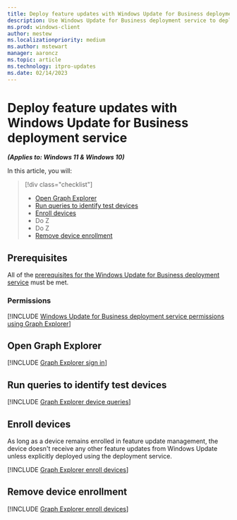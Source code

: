 ```yaml
---
title: Deploy feature updates with Windows Update for Business deployment service.
description: Use Windows Update for Business deployment service to deploy feature updates. 
ms.prod: windows-client
author: mestew
ms.localizationpriority: medium
ms.author: mstewart
manager: aaroncz
ms.topic: article
ms.technology: itpro-updates
ms.date: 02/14/2023
---
```


# Deploy feature updates with Windows Update for Business deployment service
<!--7512398-->
***(Applies to: Windows 11 & Windows 10)***

In this article, you will:
> [!div class="checklist"]
> * [Open Graph Explorer](#open-graph-explorer) 
> * [Run queries to identify test devices](#run-queries-to-identify-test-devices)
> * [Enroll devices](#enroll-devices)
> * Do Z
> * Do Z
> * [Remove device enrollment](#remove-device-enrollment)

## Prerequisites

All of the [prerequisites for the Windows Update for Business deployment service](deployment-service-overview.md#prerequisites) must be met.

### Permissions

<!--Using include for Graph Explorer permissions-->
[!INCLUDE [Windows Update for Business deployment service permissions using Graph Explorer](./includes/wufb-deployment-graph-explorer-permissions)]

## Open Graph Explorer

<!--Using include for Graph Explorer sign in-->
[!INCLUDE [Graph Explorer sign in](./includes/wufb-deployment-graph-explorer.md)]

## Run queries to identify test devices

<!--Using include for Graph Explorer device queries-->
[!INCLUDE [Graph Explorer device queries](./includes/wufb-deployment-find-device-name-graph-explorer.md)]

## Enroll devices

As long as a device remains enrolled in feature update management, the device doesn't receive any other feature updates from Windows Update unless explicitly deployed using the deployment service.

<!--Using include for enrolling devices using Graph Explorer-->
[!INCLUDE [Graph Explorer enroll devices](./includes/wufb-deployment-enroll-device-graph-explorer.md)]


## Remove device enrollment

<!--Using include for removing device enrollment-->
[!INCLUDE [Graph Explorer enroll devices](./includes/wufb-deployment-graph-unenroll.md)]